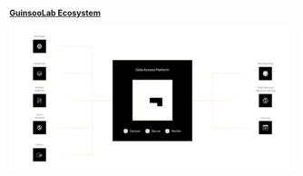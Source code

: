 #### [GuinsooLab Ecosystem](https://guinsoolab.github.io/glab/) 

![guinsoolab-ecosystem](/profile/platform.svg)
